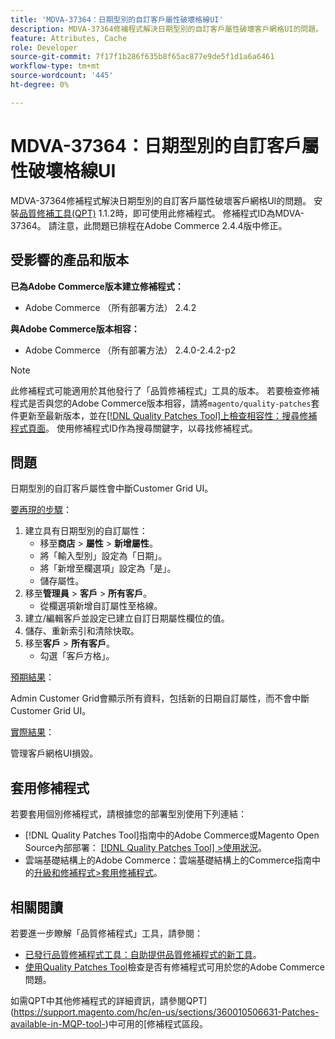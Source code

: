 ```yaml
---
title: 'MDVA-37364：日期型別的自訂客戶屬性破壞格線UI'
description: MDVA-37364修補程式解決日期型別的自訂客戶屬性破壞客戶網格UI的問題。 安裝[Quality Patches Tool (QPT)](https://experienceleague.adobe.com/en/docs/commerce-knowledge-base/kb/announcements/commerce-announcements/magento-quality-patches-released-new-tool-to-self-serve-quality-patches) 1.1.2時，即可使用此修補程式。 修補程式ID為MDVA-37364。 請注意，此問題已排程在Adobe Commerce 2.4.4版中修正。
feature: Attributes, Cache
role: Developer
source-git-commit: 7f17f1b286f635b8f65ac877e9de5f1d1a6a6461
workflow-type: tm+mt
source-wordcount: '445'
ht-degree: 0%

---
```


# MDVA-37364：日期型別的自訂客戶屬性破壞格線UI

MDVA-37364修補程式解決日期型別的自訂客戶屬性破壞客戶網格UI的問題。 安裝[品質修補工具(QPT)](https://experienceleague.adobe.com/en/docs/commerce-knowledge-base/kb/announcements/commerce-announcements/magento-quality-patches-released-new-tool-to-self-serve-quality-patches) 1.1.2時，即可使用此修補程式。 修補程式ID為MDVA-37364。 請注意，此問題已排程在Adobe Commerce 2.4.4版中修正。

## 受影響的產品和版本

**已為Adobe Commerce版本建立修補程式：**

* Adobe Commerce （所有部署方法） 2.4.2

**與Adobe Commerce版本相容：**

* Adobe Commerce （所有部署方法） 2.4.0-2.4.2-p2

>[!NOTE]
>
>此修補程式可能適用於其他發行了「品質修補程式」工具的版本。 若要檢查修補程式是否與您的Adobe Commerce版本相容，請將`magento/quality-patches`套件更新至最新版本，並在[[!DNL Quality Patches Tool]上檢查相容性：搜尋修補程式頁面](https://experienceleague.adobe.com/en/docs/commerce-knowledge-base/kb/announcements/commerce-announcements/magento-quality-patches-released-new-tool-to-self-serve-quality-patches)。 使用修補程式ID作為搜尋關鍵字，以尋找修補程式。

## 問題

日期型別的自訂客戶屬性會中斷Customer Grid UI。

<u>要再現的步驟</u>：

1. 建立具有日期型別的自訂屬性：
   * 移至&#x200B;**商店** > **屬性** > **新增屬性**。
   * 將「輸入型別」設定為「日期」。
   * 將「新增至欄選項」設定為「是」。
   * 儲存屬性。
1. 移至&#x200B;**管理員** > **客戶** > **所有客戶**。
   * 從欄選項新增自訂屬性至格線。
1. 建立/編輯客戶並設定已建立自訂日期屬性欄位的值。
1. 儲存、重新索引和清除快取。
1. 移至&#x200B;**客戶** > **所有客戶**。
   * 勾選「客戶方格」。

<u>預期結果</u>：

Admin Customer Grid會顯示所有資料，包括新的日期自訂屬性，而不會中斷Customer Grid UI。

<u>實際結果</u>：

管理客戶網格UI損毀。

## 套用修補程式

若要套用個別修補程式，請根據您的部署型別使用下列連結：

* [!DNL Quality Patches Tool]指南中的Adobe Commerce或Magento Open Source內部部署： [[!DNL Quality Patches Tool] >使用狀況](/help/tools/quality-patches-tool/usage.md)。
* 雲端基礎結構上的Adobe Commerce：雲端基礎結構上的Commerce指南中的[升級和修補程式>套用修補程式](https://experienceleague.adobe.com/docs/commerce-cloud-service/user-guide/develop/upgrade/apply-patches.html)。

## 相關閱讀

若要進一步瞭解「品質修補程式」工具，請參閱：

* [已發行品質修補程式工具：自助提供品質修補程式的新工具](https://experienceleague.adobe.com/en/docs/commerce-knowledge-base/kb/announcements/commerce-announcements/magento-quality-patches-released-new-tool-to-self-serve-quality-patches)。
* [使用Quality Patches Tool](/help/tools/quality-patches-tool/patches-available-in-qpt/check-patch-for-magento-issue-with-magento-quality-patches.md)檢查是否有修補程式可用於您的Adobe Commerce問題。

如需QPT中其他修補程式的詳細資訊，請參閱QPT](https://support.magento.com/hc/en-us/sections/360010506631-Patches-available-in-MQP-tool-)中可用的[修補程式區段。
